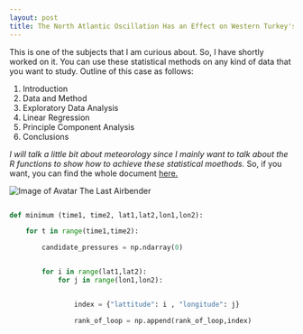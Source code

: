 ```yaml
---
layout: post
title: The North Atlantic Oscillation Has an Effect on Western Turkey's Precipitation Pattern
---
```


This is one of the subjects that I am curious about. So, I have shortly worked on it. You can use these statistical methods on any kind of data that you want to study. Outline of this case as follows:

1. Introduction
2. Data and Method
3. Exploratory Data Analysis
4. Linear Regression
5. Principle Component Analysis
6. Conclusions

*I will talk a little bit about meteorology since I mainly want to talk about the R functions to show how to achieve these statistical moethods.* So, if you want, you can find the whole document [here.](https://github.com/merihbozbura/merihbozbura.github.io/blob/master/files/Merih%20Bozbura.pdf)

![Image of Avatar The Last Airbender]()



```python

def minimum (time1, time2, lat1,lat2,lon1,lon2):

    for t in range(time1,time2):

        candidate_pressures = np.ndarray(0)


        for i in range(lat1,lat2):
            for j in range(lon1,lon2):


                index = {"lattitude": i , "longitude": j}

                rank_of_loop = np.append(rank_of_loop,index)


```





















